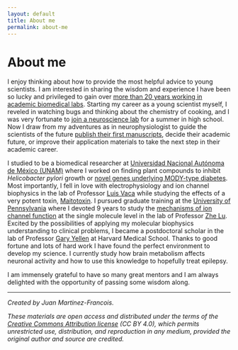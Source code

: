 ```yaml
---
layout: default
title: About me
permalink: about-me
---
```


# About me

I enjoy thinking about how to provide the most helpful advice to young scientists. I am interested in sharing the wisdom and experience I have been so lucky and privileged to gain over [more than 20 years working in academic biomedical labs](https://scholar.google.com/citations?hl=en&user=7VDWHP4AAAAJ&view_op=list_works&sortby=pubdate). Starting my career as a young scientist myself, I reveled in watching bugs and thinking about the chemistry of cooking, and I was very fortunate to [join a neuroscience lab](https://www.biomedicas.unam.mx/personal-academico/miguel-angel-morales-mendoza/) for a summer in high school. Now I draw from my adventures as in neurophysiologist to guide the scientists of the future [publish their first manuscripts](https://emerginginvestigators.org/), decide their academic future, or improve their application materials to take the next step in their academic career.

I studied to be a biomedical researcher at [Universidad Nacional Autónoma de México (UNAM)](http://www.oferta.unam.mx/investigacion-biomedica.html) where I worked on finding plant compounds to inhibit *Helicobacter pylori* growth or [novel genes underlying MODY-type diabetes](https://doi.org/10.1210/jcem.86.1.7134). Most importantly, I fell in love with electrophysiology and ion channel biophysics in the lab of Professor [Luis Vaca](http://www.ifc.unam.mx/investigadores/luis-vaca) while studying the effects of a very potent toxin, [Maitotoxin]( https://doi.org/10.1113/jphysiol.2001.013036). I pursued graduate training at the [University of Pennsylvania](https://www.med.upenn.edu/ngg/) where I devoted 9 years to study the [mechanisms of ion channel function](https://pubmed.ncbi.nlm.nih.gov/?term=martinez-francois[au]+lu[au]) at the single molecule level in the lab of Professor [Zhe Lu](https://www.med.upenn.edu/physiol/facult/zhe-lu-md-phd). Excited by the possibilities of applying my molecular biophysics understanding to clinical problems, I became a postdoctoral scholar in the lab of Professor [Gary Yellen](https://neuro.hms.harvard.edu/faculty-staff/gary-yellen) at Harvard Medical School. Thanks to good fortune and lots of hard work I have found the perfect environment to develop my science. I currently study how brain metabolism affects neuronal activity and how to use this knowledge to hopefully treat epilepsy.

I am immensely grateful to have so many great mentors and I am always delighted with the opportunity of passing some wisdom along.

---
*Created by Juan Martinez-Francois.*

*These materials are open access and distributed under the terms of the [Creative Commons Attribution license](https://creativecommons.org/licenses/by/4.0/) (CC BY 4.0), which permits unrestricted use, distribution, and reproduction in any medium, provided the original author and source are credited.*

